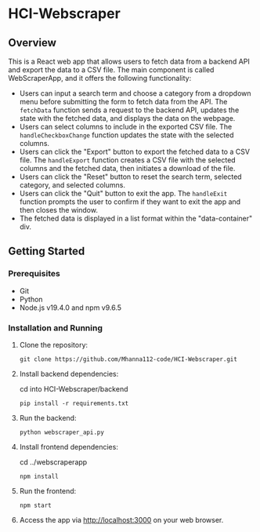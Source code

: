 # HCI-Webscraper

## Overview
This is a React web app that allows users to fetch data from a backend API and export the data to a CSV file. The main component is called WebScraperApp, and it offers the following functionality:

- Users can input a search term and choose a category from a dropdown menu before submitting the form to fetch data from the API. The `fetchData` function sends a request to the backend API, updates the state with the fetched data, and displays the data on the webpage.
- Users can select columns to include in the exported CSV file. The `handleCheckboxChange` function updates the state with the selected columns.
- Users can click the "Export" button to export the fetched data to a CSV file. The `handleExport` function creates a CSV file with the selected columns and the fetched data, then initiates a download of the file.
- Users can click the "Reset" button to reset the search term, selected category, and selected columns.
- Users can click the "Quit" button to exit the app. The `handleExit` function prompts the user to confirm if they want to exit the app and then closes the window.
- The fetched data is displayed in a list format within the "data-container" div.

## Getting Started

### Prerequisites

- Git
- Python
- Node.js v19.4.0 and npm v9.6.5

### Installation and Running

1. Clone the repository:

    `git clone https://github.com/Mhanna112-code/HCI-Webscraper.git`

2. Install backend dependencies:

    cd into HCI-Webscraper/backend

    `pip install -r requirements.txt`


3. Run the backend:

    `python webscraper_api.py`

4. Install frontend dependencies:

    cd ../webscraperapp

    `npm install`

5. Run the frontend:

    `npm start`

6. Access the app via [http://localhost:3000](http://localhost:3000) on your web browser.
